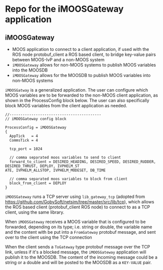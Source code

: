 # Repo for the iMOOSGateway application

## iMOOSGateway

* MOOS application to connect to a client application, if used with the ROS node protobuf_client a ROS based client, to bridge key-value pairs between MOOS-IvP and a non-MOOS system
* `iMOOSGateway` allows for non-MOOS systems to publish MOOS variables into the MOOSDB
* `iMOOSGateway` allows for the MOOSDB to publish MOOS variables into non-MOOS systems

`iMOOSGatway` is a generalized application. The user can configure which MOOS variables are to be forwarded to the non-MOOS client application, as shown in the ProcessConfig block below. The user can also specifically block MOOS variables from the client application as needed.

```
//------------------------------------------                                                            
// iMOOSGateway config block                                                                            
                                                                                                        
ProcessConfig = iMOOSGateway                                                                            
{                                                                                                       
  AppTick   = 4                                                                                         
  CommsTick = 4                                                                                         
                                                                                                        
  tcp_port = 1024                                                                                       
                                                                                                        
  // comma separated moos variables to send to client                                                   
  forward_to_client = DESIRED_HEADING, DESIRED_SPEED, DESIRED_RUDDER, DESIRED_THRUST, DEPLOY, IVPHELM_ST
ATE, IVPHELM_ALLSTOP, IVPHELM_MODESET, DB_TIME                                                         
                                                                                                        
  // comma separated moos variables to block from client                                                
  block_from_client = DEPLOY                                                                            
}  
```

`iMOOSGateway` runs a TCP server using `lib_gateway_tcp` (adopted from https://github.com/GobySoft/netsim/tree/master/src/lib/tcp), which allows the ROS based client (protobuf_client ROS node) to connect to as a TCP client, using the same library.

When `iMOOSGateway` receives a MOOS variable that is configured to be forwarded, depending on its type; i.e. string or double, the variable name and the content with be put into a `FromGateway` protobuf message, and sent over to the client using the TCP connection

When the client sends a `ToGateway` type protobuf message over the TCP link, unless if it's a blocked message, the `iMOOSGateway` application will publish it to the MOOSDB. The content of the incoming message could be a string or a double and will be posted to the MOOSDB as a `KEY-VALUE` pair. 


